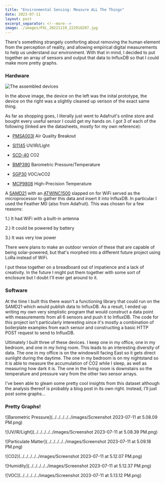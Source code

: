 ```yaml
---
title: "Environmental Sensing: Measure ALL The Things"
date: 2023-07-11
layout: post
excerpt_separator: <!--more-->
image: ./images/PXL_20221119_222918207.jpg
---
```


There's something strangely comforting about removing the human element from the perception of reality, and allowing empirical digital measurements to help us understand our environment. With that in mind, I decided to put together an array of sensors and output that data to InfluxDB so that I could make more pretty graphs.

<!--more-->

### Hardware

![The assembled devices](../../../../../images/PXL_20221119_222918207.jpg)

In the above image, the device on the left was the inital prototype, the device on the right was a slightly cleaned up verison of the exact same thing. 

As far as shopping goes, I literally just went to Adafruit's online store and bought every useful sensor I could get my hands on. I got 3 of each of the following (linked are the datasheets, mostly for my own reference):

* [PMSA003I](https://cdn-shop.adafruit.com/product-files/4632/4505_PMSA003I_series_data_manual_English_V2.6.pdf) Air Quality Breakout

* [SI1145](https://cdn-shop.adafruit.com/datasheets/Si1145-46-47.pdf) UV/IR/Light

* [SCD-40](https://cdn-learn.adafruit.com/downloads/pdf/adafruit-scd-40-and-scd-41.pdf) CO2

* [BMP390](https://cdn-learn.adafruit.com/assets/assets/000/096/781/original/bst-bmp390-fl000.pdf) Barometric Pressure/Temperature

* [SGP30](https://cdn-learn.adafruit.com/assets/assets/000/050/058/original/Sensirion_Gas_Sensors_SGP30_Datasheet_EN.pdf) VOC/eCO2

* [MCP9808](https://cdn-shop.adafruit.com/datasheets/MCP9808.pdf) High-Precision Temperature

A [SAMD21](https://ww1.microchip.com/downloads/en/devicedoc/40001884a.pdf) with an [ATWINC1500](https://ww1.microchip.com/downloads/en/devicedoc/atmel-42376-smartconnect-winc1500-mr210pa_datasheet.pdf) slapped on for WiFi served as the microprocessor to gather this data and insert it into InfluxDB. In particular I used the Feather M0 (also from Adafruit). This was chosen for a few reasons:

1.) It had WiFi with a built-in antenna

2.) It could be powered by battery

3.) It was very low power

There were plans to make an outdoor version of these that are capable of being solar-powered, but that's morphed into a different future project using LoRa instead of WiFi.

I put these together on a breadboard out of impatience and a lack of creativity. In the future I might put them together with some sort of enclosure but I doubt I'll ever get around to it.

### Software

At the time I built this there wasn't a functioning library that could run on the SAMD21 which would publish data to InfluxDB. As a result, I ended up writing my own very simplistic program that would construct a data point with measurements from all 6 sensors and push it to InfluxDB. The code for this project isn't particularly interesting since it's mostly a combination of boilerplate examples from each sensor and constructing a basic HTTP POST request to send to InfluxDB.

Ultimately I built three of these devices. I keep one in my office, one in my bedroom, and one in my living room. This leads to an interesting diversity of data. The one in my office is on the windowsill facing East so it gets direct sunlight during the daytime. The one in my bedroom is on my nightstand so it is able to measure the accumulation of CO2 while I sleep, as well as measuring how dark it is. The one in the living room is downstairs so the temperature and pressure vary from the other two sensor arrays.

I've been able to gleam some pretty cool insights from this dataset although the analysis thereof is probably a blog post in its own right. Instead, I'll just post some graphs...

### Pretty Graphs!

![Barometric Pressure](../../../../../images/Screenshot 2023-07-11 at 5.08.09 PM.png)

![UV/IR/Light](../../../../../images/Screenshot 2023-07-11 at 5.08.39 PM.png)

![Particulate Matter](../../../../../images/Screenshot 2023-07-11 at 5.09.18 PM.png)

![CO2](../../../../../images/Screenshot 2023-07-11 at 5.12.07 PM.png)

![Humidity](../../../../../images/Screenshot 2023-07-11 at 5.12.37 PM.png)

![VOC](../../../../../images/Screenshot 2023-07-11 at 5.13.12 PM.png)
